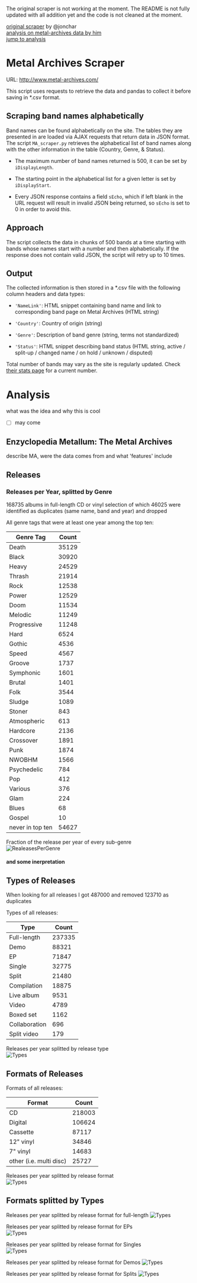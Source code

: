 The original scraper is not working at the moment. The README is not fully updated with all addition yet and the code is not cleaned at the moment.

[original scraper](https://github.com/jonchar/ma-scraper) by @jonchar  
[analysis on metal-archives data by him](https://jonchar.net/notebooks/MA-Exploratory-Analysis/)  
[jump to analysis](https://garbersc.github.io/ma-scraper/#analysis)  

# Metal Archives Scraper

URL: http://www.metal-archives.com/

This script uses requests to retrieve the data and pandas to collect it before
saving in \*.csv format.

## Scraping band names alphabetically

Band names can be found alphabetically on the site. The tables they are
presented in are loaded via AJAX requests that return data in JSON format.
The script `MA_scraper.py` retrieves the alphabetical list of band names
along with the other information in the table (Country, Genre, & Status).

* The maximum number of band names returned is 500, it can be set by
`iDisplayLength`.

* The starting point in the alphabetical list for a given letter is set by
`iDisplayStart`.

* Every JSON response contains a field `sEcho`, which if left blank in the URL
request will result in invalid JSON being returned, so `sEcho` is set to 0 in
order to avoid this.

## Approach

The script collects the data in chunks of 500 bands at a time starting with
bands whose names start with a number and then alphabetically. If the response
does not contain valid JSON, the script will retry up to 10 times.

## Output

The collected information is then stored in a \*.csv file with the following
column headers and data types:

* `'NameLink'`: HTML snippet containing band name and link to corresponding
band page on Metal Archives (HTML string)

* `'Country'`: Country of origin (string)

* `'Genre'`: Description of band genre (string, terms not standardized)

* `'Status'`: HTML snippet describing band status (HTML string, active / split-up / changed
name / on hold / unknown / disputed)

Total number of bands may vary as the site is regularly updated.
Check [their stats page](http://www.metal-archives.com/stats) for a current
number.

# Analysis
what was the idea and why this is cool
- [ ] may come

## Enzyclopedia Metallum: The Metal Archives
describe MA, were the data comes from and what 'features' include

## Releases

### Releases per Year, splitted by Genre

168735 albums in full-length CD or vinyl selection of which 46025 were identified as duplicates (same name, band and year) and dropped  

All genre tags that were at least one year among the top ten:

Genre Tag     | Count
------------- | -------------
Death         | 35129
Black         | 30920
Heavy         | 24529
Thrash        | 21914
Rock          | 12538
Power         | 12529
Doom          | 11534
Melodic       | 11249
Progressive   | 11248
Hard          |  6524
Gothic        |  4536
Speed         |  4567
Groove        |  1737
Symphonic     |  1601
Brutal        |  1401
Folk          |  3544
Sludge        |  1089
Stoner        |   843
Atmospheric   |   613
Hardcore      |  2136
Crossover     |  1891
Punk          |  1874
NWOBHM        |  1566
Psychedelic   |   784
Pop           |   412
Various       |   376
Glam          |   224
Blues         |    68
Gospel        |    10
never in top ten| 54627

Fraction of the release per year of every sub-genre  
![RealeasesPerGenre](https://raw.githubusercontent.com/garbersc/ma-scraper/master/pics/outputGenreSplits.png)


#### and some inerpretation

## Types of Releases

When looking for all releases I got 487000 and removed 123710 as duplicates

Types of all releases:

Type           | Count
---------------|------
Full-length    | 237335
Demo           |  88321
EP             |  71847
Single         |  32775
Split          |  21480
Compilation    |  18875
Live album     |   9531
Video          |   4789
Boxed set      |   1162
Collaboration  |    696
Split video    |    179

Releases per year splitted by release type  
![Types](https://raw.githubusercontent.com/garbersc/ma-scraper/master/pics/TypesPerYear.png)


## Formats of Releases
Formats of all releases:

Format                   | Count
-------------------------|------
CD                       |          218003
Digital                  |          106624
Cassette                 |           87117
12" vinyl                |           34846
7" vinyl                 |           14683
other (i.e. multi disc)	 |	   25727

Releases per year splitted by release format  
![Types](https://raw.githubusercontent.com/garbersc/ma-scraper/master/pics/FormatsPerYear.png)


## Formats splitted by Types

Releases per year splitted by release format for full-length 
![Types](https://raw.githubusercontent.com/garbersc/ma-scraper/master/pics/FormatsOfFull-Length.png)

Releases per year splitted by release format for EPs  
![Types](https://raw.githubusercontent.com/garbersc/ma-scraper/master/pics/FormatsOfEP.png)

Releases per year splitted by release format for Singles  
![Types](https://raw.githubusercontent.com/garbersc/ma-scraper/master/pics/FormatsOfSingle.png)

Releases per year splitted by release format for Demos 
![Types](https://raw.githubusercontent.com/garbersc/ma-scraper/master/pics/FormatsOfDemos.png)

Releases per year splitted by release format for Splits
![Types](https://raw.githubusercontent.com/garbersc/ma-scraper/master/pics/FormatsOfSplit.png)


